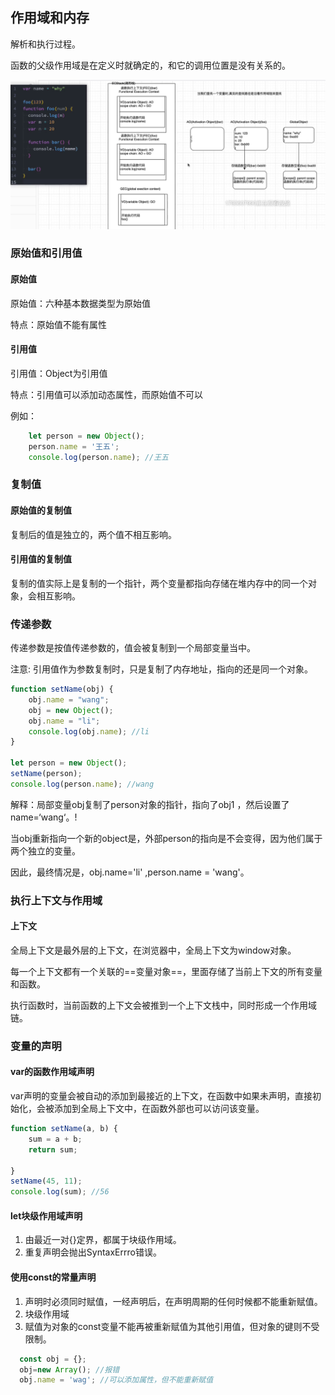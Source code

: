 ## 作用域和内存

解析和执行过程。

函数的父级作用域是在定义时就确定的，和它的调用位置是没有关系的。

![image-20220322202250826](作用域和内存.assets/image-20220322202250826.png)

### 原始值和引用值

#### 原始值

原始值：六种基本数据类型为原始值

特点：原始值不能有属性

####  引用值

引用值：Object为引用值

特点：引用值可以添加动态属性，而原始值不可以

例如：

```js
 	let person = new Object();
	person.name = '王五';
	console.log(person.name); //王五
```

### 复制值

#### 原始值的复制值

复制后的值是独立的，两个值不相互影响。

#### 引用值的复制值

复制的值实际上是复制的一个指针，两个变量都指向存储在堆内存中的同一个对象，会相互影响。

### 传递参数

传递参数是按值传递参数的，值会被复制到一个局部变量当中。

注意:  引用值作为参数复制时，只是复制了内存地址，指向的还是同一个对象。

```js
function setName(obj) {
    obj.name = "wang";
    obj = new Object();
    obj.name = "li";
    console.log(obj.name); //li
}

let person = new Object();
setName(person);
console.log(person.name); //wang
```

解释：局部变量obj复制了person对象的指针，指向了obj1 ，然后设置了name=‘wang‘。!

当obj重新指向一个新的object是，外部person的指向是不会变得，因为他们属于两个独立的变量。


因此，最终情况是，obj.name='li' ,person.name = 'wang'。

### 执行上下文与作用域

#### 上下文

全局上下文是最外层的上下文，在浏览器中，全局上下文为window对象。

每一个上下文都有一个关联的==变量对象==，里面存储了当前上下文的所有变量和函数。

执行函数时，当前函数的上下文会被推到一个上下文栈中，同时形成一个作用域链。

### 变量的声明

#### var的函数作用域声明

var声明的变量会被自动的添加到最接近的上下文，在函数中如果未声明，直接初始化，会被添加到全局上下文中，在函数外部也可以访问该变量。

```js
function setName(a, b) {
    sum = a + b;
    return sum;

}
setName(45, 11);
console.log(sum); //56
```

#### let块级作用域声明

1. 由最近一对{}定界，都属于块级作用域。
2. 重复声明会抛出SyntaxErrro错误。

#### 使用const的常量声明

1. 声明时必须同时赋值，一经声明后，在声明周期的任何时候都不能重新赋值。
2. 块级作用域
3. 赋值为对象的const变量不能再被重新赋值为其他引用值，但对象的键则不受限制。

```js
  const obj = {};
  obj=new Array(); //报错
  obj.name = 'wag'; //可以添加属性，但不能重新赋值
```

